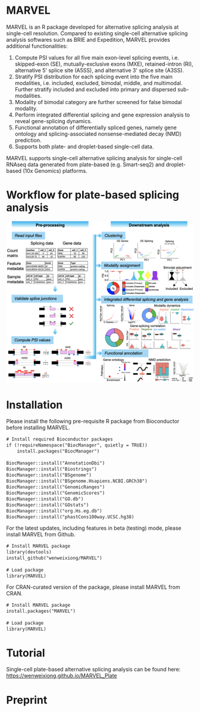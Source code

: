 # MARVEL
MARVEL is an R package developed for alternative splicing analysis at single-cell resolution. Compared to existing single-cell alternative splicing analysis softwares such as BRIE and Expedition, MARVEL provides additional functionalities:
1. Compute PSI values for all five main exon-level splicing events, i.e. skipped-exon (SE), mutually-exclusive exons (MXE), retained-intron (RI), alternative 5' splice site (A5SS), and alternative 3' splice site (A3SS).
2. Stratify PSI distribution for each splicing event into the five main modalities, i.e. included, excluded, bimodal, middle, and multimodal. Further stratify included and excluded into primary and dispersed sub-modalities. 
3. Modality of bimodal category are further screened for false bimodal modality.
4. Perform integrated differential splicing and gene expression analysis to reveal gene-splicing dynamics.
5. Functional annotation of differentially spliced genes, namely gene ontology and splicing-associated nonsense-mediated decay (NMD) prediction.
6. Supports both plate- and droplet-based single-cell data.

MARVEL supports single-cell alternative splicing analysis for single-cell RNAseq data generated from plate-based (e.g. Smart-seq2) and droplet-based (10x Genomics) platforms.

# Workflow for plate-based splicing analysis
![](inst/extdata/Cover_Figure.png)

# Installation
Please install the following pre-requisite R package from Bioconductor before installing MARVEL.
```
# Install required Bioconductor packages
if (!requireNamespace("BiocManager", quietly = TRUE))
    install.packages("BiocManager")

BiocManager::install("AnnotationDbi")
BiocManager::install("Biostrings")
BiocManager::install("BSgenome")
BiocManager::install("BSgenome.Hsapiens.NCBI.GRCh38")
BiocManager::install("GenomicRanges")
BiocManager::install("GenomicScores")
BiocManager::install("GO.db")
BiocManager::install("GOstats")
BiocManager::install("org.Hs.eg.db")
BiocManager::install("phastCons100way.UCSC.hg38)
```

For the latest updates, including features in beta (testing) mode, please install MARVEL from Github.
```
# Install MARVEL package
library(devtools)
install_github("wenweixiong/MARVEL")

# Load package
library(MARVEL)
```

For CRAN-curated version of the package, please install MARVEL from CRAN.
```
# Install MARVEL package
install.packages("MARVEL")

# Load package
library(MARVEL)
```

# Tutorial
Single-cell plate-based alternative splicing analysis can be found here: https://wenweixiong.github.io/MARVEL_Plate

# Preprint
